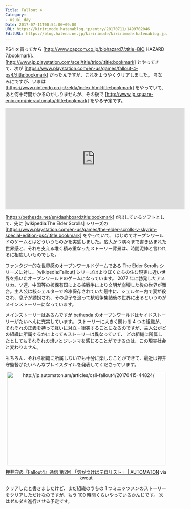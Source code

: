 ```yaml
---
Title: Fallout 4
Category:
- usual day
Date: 2017-07-11T00:54:06+09:00
URL: https://kiririmode.hatenablog.jp/entry/20170711/1499702046
EditURL: https://blog.hatena.ne.jp/kiririmode/kiririmode.hatenablog.jp/atom/entry/8599973812278572987
---
```


PS4 を買ってから [http://www.capcom.co.jp/biohazard7/:title=BIO HAZARD 7:bookmark]、[http://www.jp.playstation.com/scej/title/trico/:title:bookmark] とやってきて、次が [https://www.playstation.com/en-us/games/fallout-4-ps4/:title:bookmark] だったんですが、これをようやくクリアしました。
ちなみにですが、いまは [https://www.nintendo.co.jp/zelda/index.html:title:bookmark] をやっていて、あと何十時間かかるのかしりませんが、その後で [http://www.jp.square-enix.com/nierautomata/:title:bookmark] をやる予定です。

<iframe width="560" height="315" src="https://www.youtube.com/embed/GE2BkLqMef4?ecver=1" frameborder="0" allowfullscreen></iframe>

[https://bethesda.net/en/dashboard:title:bookmark] が出しているソフトとして、先に [wikipedia:The Elder Scrolls] シリーズの [https://www.playstation.com/en-us/games/the-elder-scrolls-v-skyrim-special-edition-ps4/:title:bookmark] をやっていて、
はじめてオープンワールドのゲームとはどういうものかを実感しました。広大かつ隅々まで書き込まれた世界感と、それを支える堆く積み重なったストーリー背景は、時間泥棒と言われるに相応しいものでした。

ファンタジー的な世界感のオープンワールドゲームである The Elder Scrolls シリーズに対し、[wikipedia:Fallout] シリーズはよりぼくたちの住む現実に近い世界を描いたオープンワールドのゲームになっています。
2077 年に勃発したアメリカ、ソ連、中国等の核保有国による核戦争により文明が崩壊した後の世界が舞台。主人公は核シェルターで冷凍保存されていた最中に、シェルター内で妻が殺され、息子が誘拐され、その息子を追って核戦争集結後の世界に出るというのがメインストーリーになっています。

メインストーリーはあるんですが bethesda のオープンワールドはサイドストーリーがたいへんに充実しています。
ストーリーに大きく関わる 4 つの組織が、それぞれの正義を持って互いに対立・衝突することになるのですが、主人公がどの組織に所属するかによってもストーリーは異なっていて、
どの組織に所属したとしてもそれぞれの想いとジレンマを感じることができるのは、この現実社会と変わりません。


もちろん、それら組織に所属しないでも十分に楽しむことができて、最近は押井守監督がたいへんなプレイスタイルを発表してくださっています。

<div class="kwout" style="text-align: center;"><img src="http://kwout.com/cutout/a/g6/wj/bqs_bor_rou_sha.jpg" alt="http://jp.automaton.am/articles/osii-fallout4/20170415-44824/" title="押井守の『Fallout4』通信 第2回 「気がつけばテロリスト」 | AUTOMATON" width="495" height="291" style="border: none;" usemap="#map_ag6wjbqs" /><map id="map_ag6wjbqs" name="map_ag6wjbqs"><area coords="3,7,482,276" href="http://jp.automaton.am/wp-content/uploads/2017/04/Fallout-4_20170311233722.jpg" alt="" shape="rect" /></map><p style="margin-top: 10px; text-align: center;"><a href="http://jp.automaton.am/articles/osii-fallout4/20170415-44824/">押井守の『Fallout4』通信 第2回 「気がつけばテロリスト」 | AUTOMATON</a> via <a href="http://kwout.com/quote/ag6wjbqs">kwout</a></p></div>

クリアしたと書きましたけど、まだ組織のうちの 1 つミニッツメンのストーリーをクリアしただけなのですが、もう 100 時間くらいやっているかんじです。
次はゼルダを進行させる予定です。
